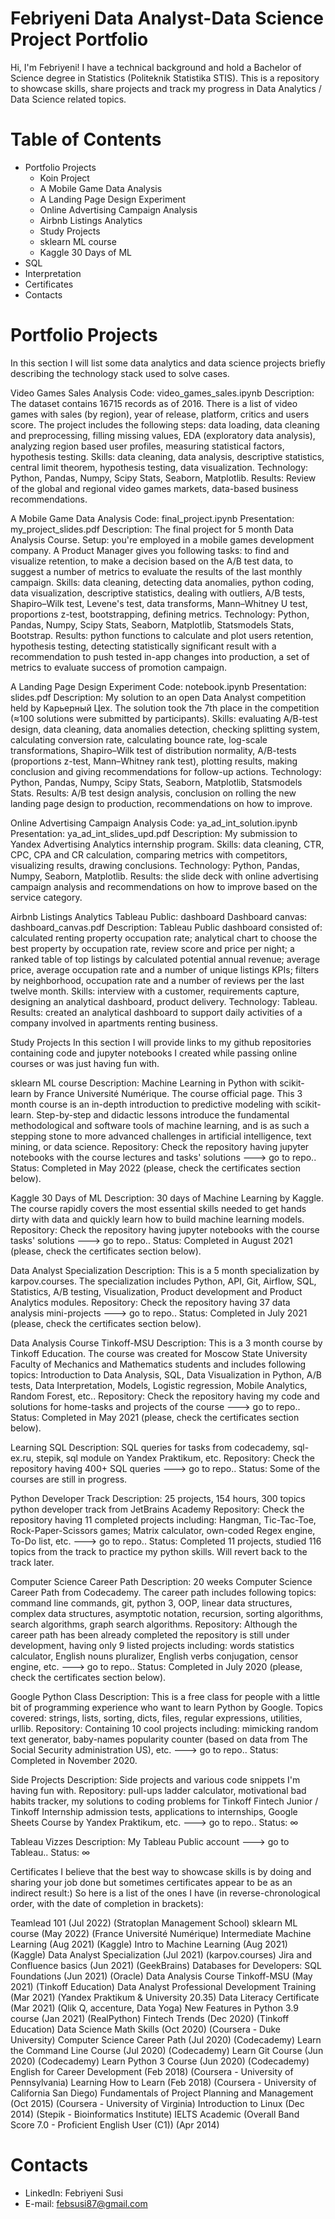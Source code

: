 # Febriyeni Data Analyst-Data Science Project Portfolio

Hi, I'm Febriyeni! I have a technical background and hold a Bachelor of Science degree in Statistics (Politeknik Statistika STIS). This is a repository to showcase skills, share projects and track my progress in Data Analytics / Data Science related topics.

# Table of Contents
- Portfolio Projects
  - Koin Project
  - A Mobile Game Data Analysis
  - A Landing Page Design Experiment
  - Online Advertising Campaign Analysis
  - Airbnb Listings Analytics
  - Study Projects
  - sklearn ML course
  - Kaggle 30 Days of ML
- SQL
- Interpretation
- Certificates
- Contacts

# Portfolio Projects
In this section I will list some data analytics and data science projects briefly describing the technology stack used to solve cases.

Video Games Sales Analysis
Code: video_games_sales.ipynb
Description: The dataset contains 16715 records as of 2016. There is a list of video games with sales (by region), year of release, platform, critics and users score. The project includes the following steps: data loading, data cleaning and preprocessing, filling missing values, EDA (exploratory data analysis), analyzing region based user profiles, measuring statistical factors, hypothesis testing.
Skills: data cleaning, data analysis, descriptive statistics, central limit theorem, hypothesis testing, data visualization.
Technology: Python, Pandas, Numpy, Scipy Stats, Seaborn, Matplotlib.
Results: Review of the global and regional video games markets, data-based business recommendations.

A Mobile Game Data Analysis
Code: final_project.ipynb
Presentation: my_project_slides.pdf
Description: The final project for 5 month Data Analysis Course. Setup: you're employed in a mobile games development company. A Product Manager gives you following tasks: to find and visualize retention, to make a decision based on the A/B test data, to suggest a number of metrics to evaluate the results of the last monthly campaign.
Skills: data cleaning, detecting data anomalies, python coding, data visualization, descriptive statistics, dealing with outliers, A/B tests, Shapiro–Wilk test, Levene's test, data transforms, Mann–Whitney U test, proportions z-test, bootstrapping, defining metrics.
Technology: Python, Pandas, Numpy, Scipy Stats, Seaborn, Matplotlib, Statsmodels Stats, Bootstrap.
Results: python functions to calculate and plot users retention, hypothesis testing, detecting statistically significant result with a recommendation to push tested in-app changes into production, a set of metrics to evaluate success of promotion campaign.

A Landing Page Design Experiment
Code: notebook.ipynb
Presentation: slides.pdf
Description: My solution to an open Data Analyst competition held by Карьерный Цех. The solution took the 7th place in the competition (≈100 solutions were submitted by participants).
Skills: evaluating A/B-test design, data cleaning, data anomalies detection, checking splitting system, calculating conversion rate, calculating bounce rate, log-scale transformations, Shapiro–Wilk test of distribution normality, A/B-tests (proportions z-test, Mann–Whitney rank test), plotting results, making conclusion and giving recommendations for follow-up actions.
Technology: Python, Pandas, Numpy, Scipy Stats, Seaborn, Matplotlib, Statsmodels Stats.
Results: A/B test design analysis, conclusion on rolling the new landing page design to production, recommendations on how to improve.

Online Advertising Campaign Analysis
Code: ya_ad_int_solution.ipynb
Presentation: ya_ad_int_slides_upd.pdf
Description: My submission to Yandex Advertising Analytics internship program.
Skills: data cleaning, CTR, CPC, CPA and CR calculation, comparing metrics with competitors, visualizing results, drawing conclusions.
Technology: Python, Pandas, Numpy, Seaborn, Matplotlib.
Results: the slide deck with online advertising campaign analysis and recommendations on how to improve based on the service category.

Airbnb Listings Analytics
Tableau Public: dashboard
Dashboard canvas: dashboard_canvas.pdf
Description: Tableau Public dashboard consisted of: calculated renting property occupation rate; analytical chart to choose the best property by occupation rate, review score and price per night; a ranked table of top listings by calculated potential annual revenue; average price, average occupation rate and a number of unique listings KPIs; filters by neighborhood, occupation rate and a number of reviews per the last twelve month.
Skills: interview with a customer, requirements capture, designing an analytical dashboard, product delivery.
Technology: Tableau.
Results: created an analytical dashboard to support daily activities of a company involved in apartments renting business.

Study Projects
In this section I will provide links to my github repositories containing code and jupyter notebooks I created while passing online courses or was just having fun with.

sklearn ML course
Description: Machine Learning in Python with scikit-learn by France Université Numérique. The course official page.
This 3 month course is an in-depth introduction to predictive modeling with scikit-learn. Step-by-step and didactic lessons introduce the fundamental methodological and software tools of machine learning, and is as such a stepping stone to more advanced challenges in artificial intelligence, text mining, or data science.
Repository: Check the repository having jupyter notebooks with the course lectures and tasks' solutions ---> go to repo..
Status: Completed in May 2022 (please, check the certificates section below).

Kaggle 30 Days of ML
Description: 30 days of Machine Learning by Kaggle. The course rapidly covers the most essential skills needed to get hands dirty with data and quickly learn how to build machine learning models.
Repository: Check the repository having jupyter notebooks with the course tasks' solutions ---> go to repo..
Status: Completed in August 2021 (please, check the certificates section below).

Data Analyst Specialization
Description: This is a 5 month specialization by karpov.courses. The specialization includes Python, API, Git, Airflow, SQL, Statistics, A/B testing, Visualization, Product development and Product Analytics modules.
Repository: Check the repository having 37 data analysis mini-projects ---> go to repo..
Status: Completed in July 2021 (please, check the certificates section below).

Data Analysis Course Tinkoff-MSU
Description: This is a 3 month course by Tinkoff Education. The course was created for Moscow State University Faculty of Mechanics and Mathematics students and includes following topics: Introduction to Data Analysis, SQL, Data Visualization in Python, A/B tests, Data Interpretation, Models, Logistic regression, Mobile Analytics, Random Forest, etc..
Repository: Check the repository having my code and solutions for home-tasks and projects of the course ---> go to repo..
Status: Completed in May 2021 (please, check the certificates section below).

Learning SQL
Description: SQL queries for tasks from codecademy, sql-ex.ru, stepik, sql module on Yandex Praktikum, etc.
Repository: Check the repository having 400+ SQL queries ---> go to repo..
Status: Some of the courses are still in progress.

Python Developer Track
Description: 25 projects, 154 hours, 300 topics python developer track from JetBrains Academy
Repository: Check the repository having 11 completed projects including: Hangman, Tic-Tac-Toe, Rock-Paper-Scissors games; Matrix calculator, own-coded Regex engine, To-Do list, etc. ---> go to repo..
Status: Completed 11 projects, studied 116 topics from the track to practice my python skills. Will revert back to the track later.

Computer Science Career Path
Description: 20 weeks Computer Science Career Path from Codecademy. The career path includes following topics: command line commands, git, python 3, OOP, linear data structures, complex data structures, asymptotic notation, recursion, sorting algorithms, search algorithms, graph search algorithms.
Repository: Although the career path has been already completed the repository is still under development, having only 9 listed projects including: words statistics calculator, English nouns pluralizer, English verbs conjugation, censor engine, etc. ---> go to repo..
Status: Completed in July 2020 (please, check the certificates section below).

Google Python Class
Description: This is a free class for people with a little bit of programming experience who want to learn Python by Google. Topics covered: strings, lists, sorting, dicts, files, regular expressions, utilities, urllib.
Repository: Containing 10 cool projects including: mimicking random text generator, baby-names popularity counter (based on data from The Social Security administration US), etc. ---> go to repo..
Status: Completed in November 2020.

Side Projects
Description: Side projects and various code snippets I'm having fun with.
Repository: pull-ups ladder calculator, motivational bad habits tracker, my solutions to coding problems for Tinkoff Fintech Junior / Tinkoff Internship admission tests, applications to internships, Google Sheets Course by Yandex Praktikum, etc. ---> go to repo..
Status: ∞

Tableau Vizzes
Description: My Tableau Public account ---> go to Tableau..
Status: ∞

Certificates
I believe that the best way to showcase skills is by doing and sharing your job done but sometimes certificates appear to be as an indirect result:) So here is a list of the ones I have (in reverse-chronological order, with the date of completion in brackets):

Teamlead 101 (Jul 2022) (Stratoplan Management School)
sklearn ML course (May 2022) (France Université Numérique)
Intermediate Machine Learning (Aug 2021) (Kaggle)
Intro to Machine Learning (Aug 2021) (Kaggle)
Data Analyst Specialization (Jul 2021) (karpov.courses)
Jira and Confluence basics (Jun 2021) (GeekBrains)
Databases for Developers: SQL Foundations (Jun 2021) (Oracle)
Data Analysis Course Tinkoff-MSU (May 2021) (Tinkoff Education)
Data Analyst Professional Development Training (Mar 2021) (Yandex Praktikum & University 20.35)
Data Literacy Certificate (Mar 2021) (Qlik Q, accenture, Data Yoga)
New Features in Python 3.9 course (Jan 2021) (RealPython)
Fintech Trends (Dec 2020) (Tinkoff Education)
Data Science Math Skills (Oct 2020) (Coursera - Duke University)
Computer Science Career Path (Jul 2020) (Codecademy)
Learn the Command Line Course (Jul 2020) (Codecademy)
Learn Git Course (Jun 2020) (Codecademy)
Learn Python 3 Course (Jun 2020) (Codecademy)
English for Career Development (Feb 2018) (Coursera - University of Pennsylvania)
Learning How to Learn (Feb 2018) (Coursera - University of California San Diego)
Fundamentals of Project Planning and Management (Oct 2015) (Coursera - University of Virginia)
Introduction to Linux (Dec 2014) (Stepik - Bioinformatics Institute)
IELTS Academic (Overall Band Score 7.0 - Proficient English User (C1)) (Apr 2014)

# Contacts
- LinkedIn: Febriyeni Susi
- E-mail: febsusi87@gmail.com
